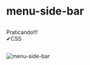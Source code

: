 # menu-side-bar
##
Praticando!!!<br>
✔CSS
##
![menu-side-bar](https://user-images.githubusercontent.com/88805398/158907536-c8dcbb24-0d7d-4003-b747-0ddcf4e94662.gif)
